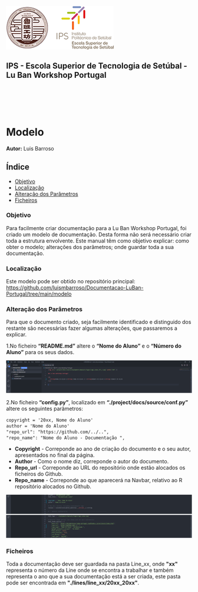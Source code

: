 ![Logos](../../equipments/manuais/logos/Logo_Luban_IPS_2.png)

<div><h2>IPS - Escola Superior de Tecnologia de Setúbal - Lu Ban Workshop Portugal<div></h2>
<br></br>
<br></br>

# Modelo

**Autor:** Luis Barroso

## Índice
- [Objetivo](#objetivo)
- [Localização](#Localização)
- [Alteração dos Parâmetros](#Alteração-dos-Parâmetros)	
- [Ficheiros](#Ficheiros)

### Objetivo

Para facilmente criar documentação para a Lu Ban Workshop Portugal, foi criado um modelo de documentação. Desta forma não será necessário criar toda a estrutura envolvente. Este manual têm como objetivo explicar: como obter o modelo; alterações dos parâmetros; onde guardar toda a sua documentação.

### Localização

Este modelo pode ser obtido no repositório principal: https://github.com/luismbarroso/Documentacao-LuBan-Portugal/tree/main/modelo

### Alteração dos Parâmetros

Para que o documento criado, seja facilmente identificado e distinguido dos restante são necessárias fazer algumas alterações, que passaremos a explicar.

1.No ficheiro **“README.md”** altere o **“Nome do Aluno”** e o **“Número do Aluno”** para os seus dados.

![](./imagens/modelo_documentacao/1.PNG)

2.No ficheiro **“config.py”**, localizado em **“./project/docs/source/conf.py”** altere os seguintes parâmetros:

    copyright = '20xx, Nome do Aluno'
    author = 'Nome do Aluno'
    "repo_url": "https://github.com/../..",
    "repo_name": "Nome do Aluno - Documentação ",

- **Copyright** - Correponde ao ano de criação do documento e o seu autor, apresentados no final da página.
- **Author** - Como o nome diz, correponde o autor do documento.
- **Repo_url** - Correponde ao URL do repositório onde estão alocados os ficheiros do Github.
- **Repo_name** - Correponde ao que aparecerá na Navbar, relativo ao R repositório alocados no Github.

![](./imagens/modelo_documentacao/2.PNG)
![](./imagens/modelo_documentacao/3.PNG)

### Ficheiros

Toda a documentação deve ser guardada na pasta Line_xx, onde **"xx"** representa o número da Line onde se encontra a trabalhar e também representa o ano que a sua documentação está a ser criada, este pasta pode ser encontrada em **"./lines/line_xx/20xx_20xx"**.